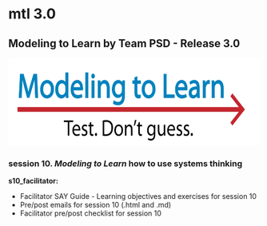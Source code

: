 # mtl 3.0

## Modeling to Learn by Team PSD - Release 3.0

<img src = "https://github.com/lzim/teampsd/blob/master/resources/logos/mtl_testdontguess_sm.png"
     height = "175" width = "650">

### session 10. *Modeling to Learn* how to use **systems thinking**

**s10_facilitator:**

- Facilitator SAY Guide - Learning objectives and exercises for session 10
- Pre/post emails for session 10 (.html and .md)
- Facilitator pre/post checklist for session 10

